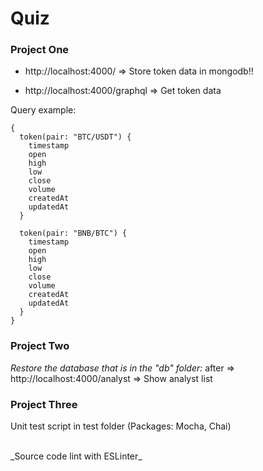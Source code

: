 # Quiz

### Project One

* http://localhost:4000/ => Store token data in mongodb!!

* http://localhost:4000/graphql => Get token data

Query example:
```
{
  token(pair: "BTC/USDT") {
    timestamp
    open
    high
    low
    close
    volume
    createdAt
    updatedAt
  }
  
  token(pair: "BNB/BTC") {
    timestamp
    open
    high
    low
    close
    volume
    createdAt
    updatedAt
  }
}
```

### Project Two
_Restore the database that is in the "db" folder:_
after => http://localhost:4000/analyst => Show analyst list

### Project Three
Unit test script in test folder (Packages: Mocha, Chai)

</br>
_Source code lint with ESLinter_
